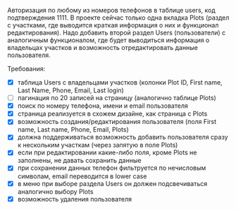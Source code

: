 

Авторизация по любому из номеров телефонов в таблице users, код подтверждения 1111. В проекте сейчас только одна вкладка Plots (раздел с участками, где выводится краткая информация о них и функционал редактирования). Надо добавить второй раздел Users (пользователи) с аналогичным функционалом, где будет выводиться информация о владельцах участков и возможность отредактировать данные пользователя.

Требования:
- [x] таблица Users с владельцами участков (колонки Plot ID, First name, Last Name, Phone, Email, Last login)
- [ ] пагинация по 20 записей на страницу (аналогично таблице Plots)
- [x] поиск по номеру телефона, имени и email пользователя
- [x] страница реализуется в схожем дизайне, как страница с Plots
- [x] возможность создания/редактирования пользователя (поля First name, Last name, Phone, Email, Plots)
- [x] должна поддерживаться возможность добавить пользователя сразу к нескольким участкам (через запятую в поле Plots)
- [x] если при редактировании какие-либо поля, кроме Plots не заполнены, не давать сохранить данные
- [x] при сохранении данных телефон фильтруется по нечисловым символам, email переводится в lower case
- [x] в меню при выборе раздела Users он должен подсвечиваться аналогично выбору Plots
- [x] возможность удаления пользователя
